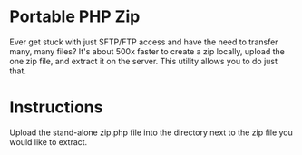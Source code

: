Portable PHP Zip
==================

Ever get stuck with just SFTP/FTP access and have the need to transfer many, many files? It's about 500x faster to create a zip locally, upload the one zip file, and extract it on the server. This utility allows you to do just that.

Instructions
=============

Upload the stand-alone zip.php file into the directory next to the zip file you would like to extract.